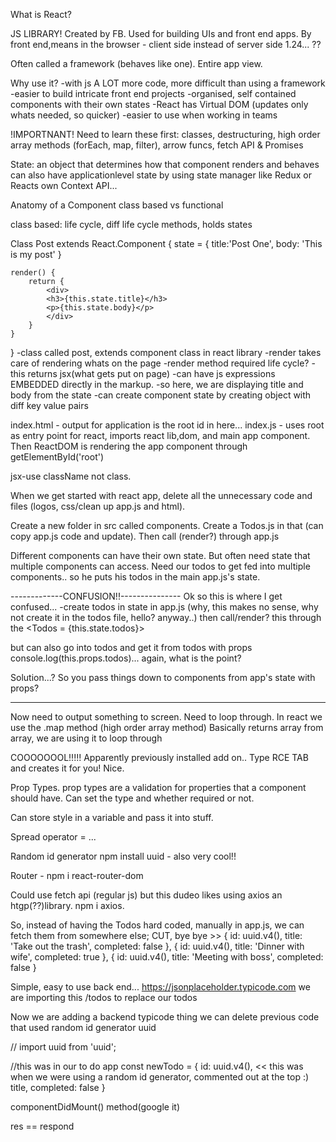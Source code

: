 What is React?

JS LIBRARY! Created by FB. Used for building UIs and front end apps.
By front end,means in the browser - client side instead of server side 1.24... ??

Often called a framework (behaves like one). Entire app view.

Why use it?
-with js A LOT more code, more difficult than using a framework
-easier to build intricate front end projects
-organised, self contained components with their own states
-React has Virtual DOM (updates only whats needed, so quicker)
-easier to use when working in teams

!IMPORTNANT!
Need to learn these first:
classes, destructuring, high order array methods (forEach, map, filter), arrow funcs, fetch API & Promises

State:
an object that determines how that component renders and behaves
can also have applicationlevel state by using state manager like Redux or Reacts own Context API...

Anatomy of a Component
class based vs functional

class based: life cycle, diff life cycle methods, holds states 


Class Post extends React.Component {
    state = {
        title:'Post One',
        body: 'This is my post'
    }

    render() {
        return {
            <div>
            <h3>{this.state.title}</h3>
            <p>{this.state.body}</p>
            </div>
        }
    }
}
-class called post, extends component class in react library
-render takes care of rendering whats on the page
-render method required life cycle?
-this returns jsx(what gets put on page)
-can have js expressions EMBEDDED directly in the markup.
-so here, we are displaying title and body from the state
-can create component state by creating object with diff key value pairs

index.html - output for application is the root id in here...
index.js - uses root as entry point for react, imports react lib,dom, and main app component. Then ReactDOM is rendering the app component through getElementById('root')

jsx-use className not class.

When we get started with react app, delete all the unnecessary code and files (logos, css/clean up app.js and html).

Create a new folder in src called components. Create a Todos.js in that (can copy app.js code and update). Then call (render?) through app.js <Todos /> 

Different components can have their own state. But often need state that multiple components can access. Need our todos to get fed into multiple components.. so he puts his todos in the main app.js's state.

-------------CONFUSION!!---------------
Ok so this is where I get confused...
-create todos in state in app.js (why, this makes no sense, why not create it in the todos file, hello? anyway..)
then call/render? this through the <Todos = {this.state.todos}>

but can also go into todos and get it from todos with props console.log(this.props.todos)... again, what is the point?

Solution...? So you pass things down to components from app's state with props?
- - - - - - - - - - - - - - - - - - - - 


Now need to output something to screen.
Need to loop through.
In react we use the .map method (high order array method)
Basically returns array from array, we are using it to loop through



COOOOOOOL!!!!!
Apparently previously installed add on..
Type RCE TAB and creates it for you! Nice.

Prop Types.
prop types are a validation for properties that a component should have. Can set the type and whether required or not.


Can store style in a variable and pass it into stuff.

Spread operator = ...

Random id generator npm install uuid - also very cool!!

Router - npm i react-router-dom 

Could use fetch api (regular js) but this dudeo likes using axios an htgp(??)library. npm i axios.


So, instead of having the Todos hard coded, manually in app.js, we can fetch them from somewhere else; 
CUT, bye bye >>  {
        id: uuid.v4(),
        title: 'Take out the trash',
        completed: false
      },
      {
        id: uuid.v4(),
        title: 'Dinner with wife',
        completed: true
      },
      {
        id: uuid.v4(),
        title: 'Meeting with boss',
        completed: false
      }

Simple, easy to use back end... 
https://jsonplaceholder.typicode.com
we are importing this /todos to replace our todos

Now we are adding a backend typicode thing we can delete previous code that used random id generator uuid

// import uuid from 'uuid'; 

//this was in our to do app
 const newTodo = {
    id: uuid.v4(), << this was when we were using a random id generator, commented out at the top :)
    title,
    completed: false
  }

componentDidMount() method(google it)

res == respond


































































